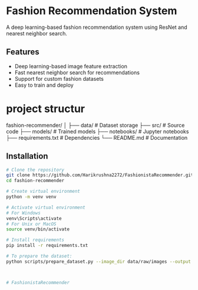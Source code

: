 # Fashion Recommendation System

A deep learning-based fashion recommendation system using ResNet and nearest neighbor search.

## Features

- Deep learning-based image feature extraction
- Fast nearest neighbor search for recommendations
- Support for custom fashion datasets
- Easy to train and deploy

# project structur

fashion-recommender/
│
├── data/               # Dataset storage
├── src/               # Source code
├── models/            # Trained models
├── notebooks/         # Jupyter notebooks
├── requirements.txt   # Dependencies
└── README.md         # Documentation



## Installation

```bash
# Clone the repository
git clone https://github.com/Harikrushna2272/FashionistaRecommender.git
cd fashion-recommender

# Create virtual environment
python -m venv venv

# Activate virtual environment
# For Windows
venv\Scripts\activate
# For Unix or MacOS
source venv/bin/activate

# Install requirements
pip install -r requirements.txt

# To prepare the dataset:
python scripts/prepare_dataset.py --image_dir data/raw/images --output data/raw/fashion_dataset.csv



# FashionistaRecommender

